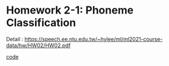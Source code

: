 # Homework 2-1: Phoneme Classification

Detail : https://speech.ee.ntu.edu.tw/~hylee/ml/ml2021-course-data/hw/HW02/HW02.pdf

[code](homework2_1.ipynb)
